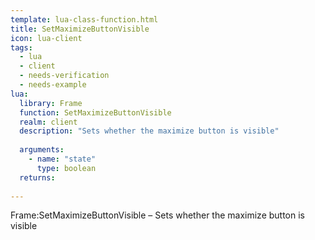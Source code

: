 ```yaml
---
template: lua-class-function.html
title: SetMaximizeButtonVisible
icon: lua-client
tags:
  - lua
  - client
  - needs-verification
  - needs-example
lua:
  library: Frame
  function: SetMaximizeButtonVisible
  realm: client
  description: "Sets whether the maximize button is visible"
  
  arguments:
    - name: "state"
      type: boolean
  returns:
    
---
```


<div class="lua__search__keywords">
Frame:SetMaximizeButtonVisible &#x2013; Sets whether the maximize button is visible
</div>
